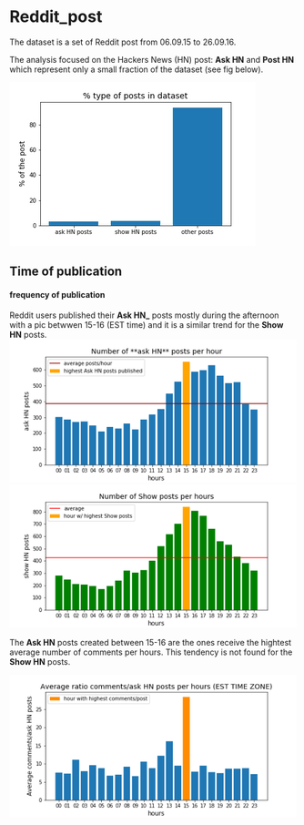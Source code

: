 # Reddit_post


The dataset is a set of Reddit post from 06.09.15 to 26.09.16. 

The analysis focused on the Hackers News (HN) post: **Ask HN** and **Post HN** which represent only a small fraction of the dataset (see fig below). 

![Fig kind of posts](0_kind_of_posts.jpg)

## Time of publication
#### frequency of publication

Reddit users published their **Ask HN_** posts mostly during the afternoon with a pic betwwen 15-16 (EST time) and it is a similar trend for the **Show HN** posts.
![ask HN posts per hour](1.ask_posts_hour.png)
![show posts per hour](5.show_posts_hours.png)

The **Ask HN** posts created between 15-16 are the ones receive the hightest average number of comments per hours. This tendency is not found for the **Show HN** posts. 


![ratio_comments_posts_ask](3.ratio_comments_posts_ask.png)
